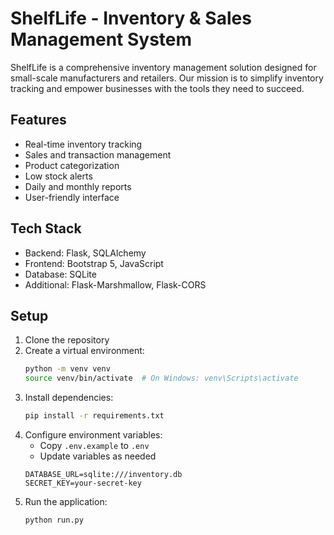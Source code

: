 # ShelfLife - Inventory & Sales Management System

ShelfLife is a comprehensive inventory management solution designed for small-scale manufacturers and retailers. Our mission is to simplify inventory tracking and empower businesses with the tools they need to succeed.

## Features

- Real-time inventory tracking
- Sales and transaction management
- Product categorization
- Low stock alerts
- Daily and monthly reports
- User-friendly interface

## Tech Stack

- Backend: Flask, SQLAlchemy
- Frontend: Bootstrap 5, JavaScript
- Database: SQLite 
- Additional: Flask-Marshmallow, Flask-CORS

## Setup

1. Clone the repository
2. Create a virtual environment:
   ```bash
   python -m venv venv
   source venv/bin/activate  # On Windows: venv\Scripts\activate
   ```
3. Install dependencies:
   ```bash
   pip install -r requirements.txt
   ```
4. Configure environment variables:
   - Copy `.env.example` to `.env`
   - Update variables as needed
   ```
   DATABASE_URL=sqlite:///inventory.db
   SECRET_KEY=your-secret-key
   ```
5. Run the application:
   ```bash
   python run.py
   ```
